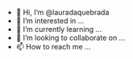 - 👋 Hi, I’m @lauradaquebrada
- 👀 I’m interested in ...
- 🌱 I’m currently learning ...
- 💞️ I’m looking to collaborate on ...
- 📫 How to reach me ...

<!---
lauradaquebrada/lauradaquebrada is a ✨ special ✨ repository because its `README.md` (this file) appears on your GitHub profile.
You can click the Preview link to take a look at your changes.
--->

